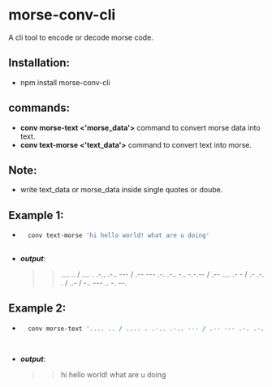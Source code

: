 # morse-conv-cli
A cli tool to encode or decode morse code.

## Installation:
- npm install morse-conv-cli

## commands:
- **conv morse-text <'morse_data'>** command to convert morse data into text.
- **conv text-morse <'text_data'>** command to convert text into morse.

## Note:
- write text_data or morse_data inside single quotes or doube.

## Example 1:
- ```bash
    conv text-morse 'hi hello world! what are u doing'
    

   ```
- ***output***:
    >> .... .. / .... . .-.. .-.. --- / .-- --- .-. .-.. -.. -.-.-- / .-- .... .- - / .- .-. . / ..- / -.. --- .. -. --.


## Example 2:
- ```bash
    conv morse-text '.... .. / .... . .-.. .-.. --- / .-- --- .-. .-.. -.. -.-.-- / .-- .... .- - / .- .-. . / ..- / -.. --- .. -. --.'
    
    
    ```
- ***output***:
    >>hi hello world! what are u doing



